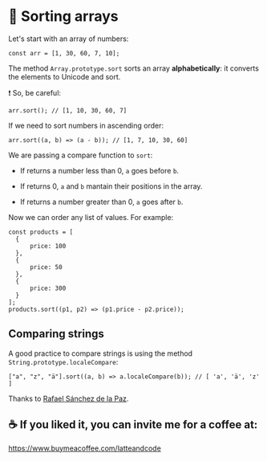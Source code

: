 # 🧺 Sorting arrays 

Let's start with an array of numbers:

```
const arr = [1, 30, 60, 7, 10];
```

The method `Array.prototype.sort` sorts an array **alphabetically**: it converts the elements to Unicode and sort.

❗️ So, be careful:

```
arr.sort(); // [1, 10, 30, 60, 7]
```

If we need to sort numbers in ascending order:

```
arr.sort((a, b) => (a - b)); // [1, 7, 10, 30, 60]
```

We are passing a compare function to `sort`:

- If returns a number less than 0, `a` goes before `b`.

- If returns 0, `a` and `b` mantain their positions in the array.

- If returns a number greater than 0, `a` goes after `b`.

Now we can order any list of values. For example:

```
const products = [
  {
      price: 100
  },
  {
      price: 50
  },
  {
      price: 300
  }
];
products.sort((p1, p2) => (p1.price - p2.price));
```

## Comparing strings

A good practice to compare strings is using the method `String.prototype.localeCompare`:

```
["a", "z", "ä"].sort((a, b) => a.localeCompare(b)); // [ 'a', 'ä', 'z' ]
```

Thanks to [Rafael Sánchez de la Paz](https://www.linkedin.com/feed/update/urn:li:activity:6724610735957123073?commentUrn=urn%3Ali%3Acomment%3A%28activity%3A6724610735957123073%2C6724974767432073216%29).

## ☕️ If you liked it, you can invite me for a coffee at:

https://www.buymeacoffee.com/latteandcode
